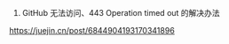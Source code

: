 <!--
 * @Author: your name
 * @Date: 2021-03-10 18:08:23
 * @LastEditTime: 2021-03-10 18:08:49
 * @LastEditors: Please set LastEditors
 * @Description: In User Settings Edit
 * @FilePath: /crystal-github/Notes/summary/2021/问题总结.md
-->

1. GitHub 无法访问、443 Operation timed out 的解决办法

https://juejin.cn/post/6844904193170341896
